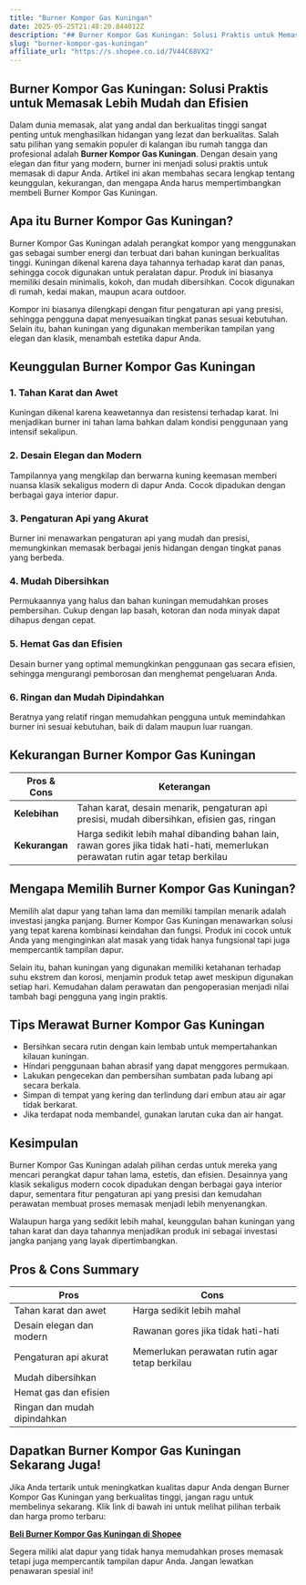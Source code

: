 ```yaml
---
title: "Burner Kompor Gas Kuningan"
date: 2025-05-25T21:48:20.844012Z
description: "## Burner Kompor Gas Kuningan: Solusi Praktis untuk Memasak Lebih Mudah dan Efisien..."
slug: "burner-kompor-gas-kuningan"
affiliate_url: "https://s.shopee.co.id/7V44C68VX2"
---
```

## Burner Kompor Gas Kuningan: Solusi Praktis untuk Memasak Lebih Mudah dan Efisien

Dalam dunia memasak, alat yang andal dan berkualitas tinggi sangat penting untuk menghasilkan hidangan yang lezat dan berkualitas. Salah satu pilihan yang semakin populer di kalangan ibu rumah tangga dan profesional adalah **Burner Kompor Gas Kuningan**. Dengan desain yang elegan dan fitur yang modern, burner ini menjadi solusi praktis untuk memasak di dapur Anda. Artikel ini akan membahas secara lengkap tentang keunggulan, kekurangan, dan mengapa Anda harus mempertimbangkan membeli Burner Kompor Gas Kuningan.

## Apa itu Burner Kompor Gas Kuningan?

Burner Kompor Gas Kuningan adalah perangkat kompor yang menggunakan gas sebagai sumber energi dan terbuat dari bahan kuningan berkualitas tinggi. Kuningan dikenal karena daya tahannya terhadap karat dan panas, sehingga cocok digunakan untuk peralatan dapur. Produk ini biasanya memiliki desain minimalis, kokoh, dan mudah dibersihkan. Cocok digunakan di rumah, kedai makan, maupun acara outdoor.

Kompor ini biasanya dilengkapi dengan fitur pengaturan api yang presisi, sehingga pengguna dapat menyesuaikan tingkat panas sesuai kebutuhan. Selain itu, bahan kuningan yang digunakan memberikan tampilan yang elegan dan klasik, menambah estetika dapur Anda.

## Keunggulan Burner Kompor Gas Kuningan

### 1. Tahan Karat dan Awet

Kuningan dikenal karena keawetannya dan resistensi terhadap karat. Ini menjadikan burner ini tahan lama bahkan dalam kondisi penggunaan yang intensif sekalipun.

### 2. Desain Elegan dan Modern

Tampilannya yang mengkilap dan berwarna kuning keemasan memberi nuansa klasik sekaligus modern di dapur Anda. Cocok dipadukan dengan berbagai gaya interior dapur.

### 3. Pengaturan Api yang Akurat

Burner ini menawarkan pengaturan api yang mudah dan presisi, memungkinkan memasak berbagai jenis hidangan dengan tingkat panas yang berbeda.

### 4. Mudah Dibersihkan

Permukaannya yang halus dan bahan kuningan memudahkan proses pembersihan. Cukup dengan lap basah, kotoran dan noda minyak dapat dihapus dengan cepat.

### 5. Hemat Gas dan Efisien

Desain burner yang optimal memungkinkan penggunaan gas secara efisien, sehingga mengurangi pemborosan dan menghemat pengeluaran Anda.

### 6. Ringan dan Mudah Dipindahkan

Beratnya yang relatif ringan memudahkan pengguna untuk memindahkan burner ini sesuai kebutuhan, baik di dalam maupun luar ruangan.

## Kekurangan Burner Kompor Gas Kuningan

| **Pros & Cons** | **Keterangan** |
|-----------------|----------------|
| **Kelebihan**   | Tahan karat, desain menarik, pengaturan api presisi, mudah dibersihkan, efisien gas, ringan |
| **Kekurangan**  | Harga sedikit lebih mahal dibanding bahan lain, rawan gores jika tidak hati-hati, memerlukan perawatan rutin agar tetap berkilau |

## Mengapa Memilih Burner Kompor Gas Kuningan?

Memilih alat dapur yang tahan lama dan memiliki tampilan menarik adalah investasi jangka panjang. Burner Kompor Gas Kuningan menawarkan solusi yang tepat karena kombinasi keindahan dan fungsi. Produk ini cocok untuk Anda yang menginginkan alat masak yang tidak hanya fungsional tapi juga mempercantik tampilan dapur.

Selain itu, bahan kuningan yang digunakan memiliki ketahanan terhadap suhu ekstrem dan korosi, menjamin produk tetap awet meskipun digunakan setiap hari. Kemudahan dalam perawatan dan pengoperasian menjadi nilai tambah bagi pengguna yang ingin praktis.

## Tips Merawat Burner Kompor Gas Kuningan

- Bersihkan secara rutin dengan kain lembab untuk mempertahankan kilauan kuningan.
- Hindari penggunaan bahan abrasif yang dapat menggores permukaan.
- Lakukan pengecekan dan pembersihan sumbatan pada lubang api secara berkala.
- Simpan di tempat yang kering dan terlindung dari embun atau air agar tidak berkarat.
- Jika terdapat noda membandel, gunakan larutan cuka dan air hangat.

## Kesimpulan

Burner Kompor Gas Kuningan adalah pilihan cerdas untuk mereka yang mencari perangkat dapur tahan lama, estetis, dan efisien. Desainnya yang klasik sekaligus modern cocok dipadukan dengan berbagai gaya interior dapur, sementara fitur pengaturan api yang presisi dan kemudahan perawatan membuat proses memasak menjadi lebih menyenangkan.

Walaupun harga yang sedikit lebih mahal, keunggulan bahan kuningan yang tahan karat dan daya tahannya menjadikan produk ini sebagai investasi jangka panjang yang layak dipertimbangkan.

## Pros & Cons Summary

| **Pros**                         | **Cons**                                              |
|----------------------------------|-------------------------------------------------------|
| Tahan karat dan awet            | Harga sedikit lebih mahal                            |
| Desain elegan dan modern        | Rawanan gores jika tidak hati-hati                   |
| Pengaturan api akurat           | Memerlukan perawatan rutin agar tetap berkilau    |
| Mudah dibersihkan               |                                                      |
| Hemat gas dan efisien           |                                                      |
| Ringan dan mudah dipindahkan   |                                                      |

## Dapatkan Burner Kompor Gas Kuningan Sekarang Juga!

Jika Anda tertarik untuk meningkatkan kualitas dapur Anda dengan Burner Kompor Gas Kuningan yang berkualitas tinggi, jangan ragu untuk membelinya sekarang. Klik link di bawah ini untuk melihat pilihan terbaik dan harga promo terbaru:

[**Beli Burner Kompor Gas Kuningan di Shopee**](https://s.shopee.co.id/7V44C68VX2)

Segera miliki alat dapur yang tidak hanya memudahkan proses memasak tetapi juga mempercantik tampilan dapur Anda. Jangan lewatkan penawaran spesial ini!